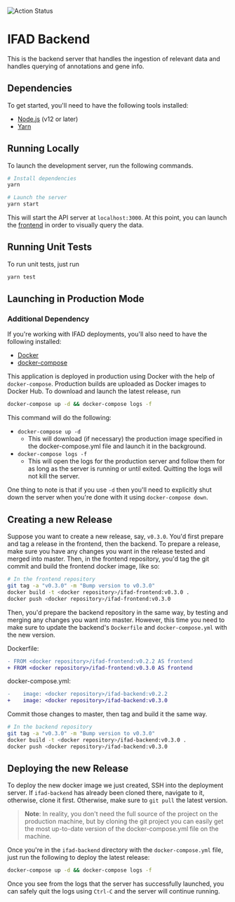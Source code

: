 ![Action Status](https://github.com/tair/ifad-backend/workflows/CI/badge.svg)

# IFAD Backend

This is the backend server that handles the ingestion of relevant data and
handles querying of annotations and gene info.

## Dependencies

To get started, you'll need to have the following tools installed:

* [Node.js] (v12 or later)
* [Yarn]

[Node.js]: https://nodejs.org/en/download/
[Yarn]: https://classic.yarnpkg.com/en/docs/install/#debian-stable

## Running Locally

To launch the development server, run the following commands.

``` bash
# Install dependencies
yarn

# Launch the server
yarn start
```

This will start the API server at `localhost:3000`. At this point, you can
launch the [frontend] in order to visually query the data.

[frontend]: https://github.com/tair/ifad-frontend

## Running Unit Tests

To run unit tests, just run

```bash
yarn test
```

## Launching in Production Mode

### Additional Dependency

If you're working with IFAD deployments, you'll also need to have the
following installed:

* [Docker](https://docs.docker.com/install/)
* [docker-compose](https://docs.docker.com/compose/install/)

This application is deployed in production using Docker with the help of
`docker-compose`. Production builds are uploaded as Docker images to
Docker Hub. To download and launch the latest release, run

```bash
docker-compose up -d && docker-compose logs -f
```

This command will do the following:

* `docker-compose up -d`
  * This will download (if necessary) the production image specified
    in the docker-compose.yml file and launch it in the background.
* `docker-compose logs -f`
  * This will open the logs for the production server and follow them
    for as long as the server is running or until exited. Quitting the
    logs will not kill the server.

One thing to note is that if you use `-d` then you'll need to explicitly
shut down the server when you're done with it using `docker-compose down`.

## Creating a new Release

Suppose you want to create a new release, say, `v0.3.0`. You'd first
prepare and tag a release in the frontend, then the backend. To prepare
a release, make sure you have any changes you want in the release tested
and merged into master. Then, in the frontend repository, you'd tag the
git commit and build the frontend docker image, like so:

```bash
# In the frontend repository
git tag -a "v0.3.0" -m "Bump version to v0.3.0"
docker build -t <docker repository>/ifad-frontend:v0.3.0 .
docker push <docker repository>/ifad-frontend:v0.3.0
```

Then, you'd prepare the backend repository in the same way, by testing
and merging any changes you want into master. However, this time you need
to make sure to update the backend's `Dockerfile` and `docker-compose.yml`
with the new version.

Dockerfile:

```diff
- FROM <docker repository>/ifad-frontend:v0.2.2 AS frontend
+ FROM <docker repository>/ifad-frontend:v0.3.0 AS frontend
```

docker-compose.yml:

```diff
-    image: <docker repository>/ifad-backend:v0.2.2
+    image: <docker repository>/ifad-backend:v0.3.0
```

Commit those changes to master, then tag and build it the same way.

```bash
# In the backend repository
git tag -a "v0.3.0" -m "Bump version to v0.3.0"
docker build -t <docker repository>/ifad-backend:v0.3.0 .
docker push <docker repository>/ifad-backend:v0.3.0
```

## Deploying the new Release

To deploy the new docker image we just created, SSH into the deployment
server. If `ifad-backend` has already been cloned there, navigate to it,
otherwise, clone it first. Otherwise, make sure to `git pull` the latest
version.

> **Note**: In reality, you don't need the full source of the project on the
> production machine, but by cloning the git project you can easily get the
> most up-to-date version of the docker-compose.yml file on the machine.

Once you're in the `ifad-backend` directory with the `docker-compose.yml`
file, just run the following to deploy the latest release:

```bash
docker-compose up -d && docker-compose logs -f
```

Once you see from the logs that the server has successfully launched, you
can safely quit the logs using `Ctrl-C` and the server will continue running.
